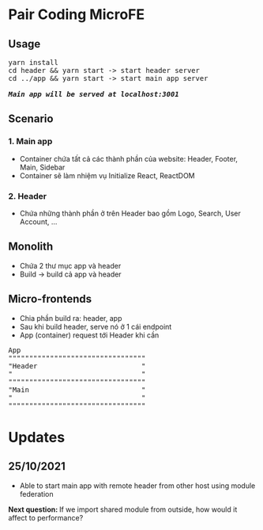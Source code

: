 # Pair Coding MicroFE

## Usage
<pre>
yarn install
cd header && yarn start -> start header server
cd ../app && yarn start -> start main app server

<strong><i>Main app will be served at localhost:3001</i></strong>
</pre>

## Scenario

### 1. Main app

- Container chứa tất cả các thành phần của website: Header, Footer, Main, Sidebar
- Container sẽ làm nhiệm vụ Initialize React, ReactDOM

### 2. Header

- Chứa những thành phần ở trên Header bao gồm Logo, Search, User Account, ...

## Monolith

- Chứa 2 thư mục app và header
- Build -> build cả app và header

## Micro-frontends

- Chia phần build ra: header, app
- Sau khi build header, serve nó ở 1 cái endpoint
- App (container) request tới Header khi cần

<pre>
App
"""""""""""""""""""""""""""""""""
"Header                         "
"                               "
"""""""""""""""""""""""""""""""""
"Main                           "
"                               "
"""""""""""""""""""""""""""""""""
</pre>

# Updates
## 25/10/2021
- Able to start main app with remote header from other host using module federation

<strong>Next question: </strong> If we import shared module from outside, how would it affect to performance?